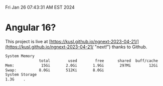 Fri Jan 26 07:43:31 AM EST 2024

# Angular 16?


This project is live at [https://kusl.github.io/ngnext-2023-04-21/](https://kusl.github.io/ngnext-2023-04-21/ "next!") thanks to Github.

```bash
System Memory
               total        used        free      shared  buff/cache   available
Mem:            15Gi       2.0Gi       1.9Gi       297Mi        12Gi        13Gi
Swap:          8.0Gi       512Ki       8.0Gi
System Storage
1.3G	.
